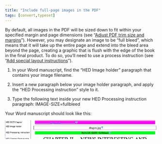 ```yaml
---
title: "Include full-page images in the PDF"
tags: [convert,typeset]
---
```

 
<html><body><section data-type="chapter" class="hsecchapter" data-hederis-type="hsecchapter" id="include-full-page-images" data-pi-attrs="id: include-full-page-images; data-tags: convert,typeset;" role="doc-chapter" data-tags="convert,typeset" data-author-name=" " data-book-title=" " title="Include full-page images in the PDF"><p class="hblkp" data-hederis-type="hblkp" id="pjFWpttN7">By default, all images in the PDF will be sized down to fit within your specified margin and page dimensions (see &#8220;<a href="{% link _docs/adjust-trim-and-margins.md %}" data-hederis-type="hspana" id="pNYUmybLA"><span class="Hyperlink" data-hederis-type="hspnspan" id="pPvEETFQd">Adjust PDF trim size and margins</span></a>&#8221;). However, you may designate an image to be &#8220;full bleed&#8221;, which means that it will take up the entire page and extend into the bleed area beyond the page, creating a graphic that is flush with the edge of the book in the final product. To do so, you&#8217;ll need to use a process instruction (see &#8220;<a href="{% link _docs/custom-design.md %}" data-hederis-type="hspana" id="pM2YBwcRO"><span class="Hyperlink" data-hederis-type="hspnspan" id="ptypAm1EP">Add special layout instructions</span></a>&#8221;).</p><ol class="hwprnumlist" data-hederis-type="hwprnumlist" id="pxNSyitP1"><li class="hblkoli" data-hederis-type="hblkoli" id="liKgu12F3S"><p class="hblkoli" data-hederis-type="hblklip" id="p2h3G6I7T">In your Word manuscript, find the &#8220;HED Image holder&#8221; paragraph that contains your image filename.</p></li><li class="hblkoli" data-hederis-type="hblkoli" id="liiJBhQN2t"><p class="hblkoli" data-hederis-type="hblklip" id="ps8qoGD4b">Insert a new paragraph below your image holder paragraph, and apply the &#8220;HED Processing instruction&#8221; style to it.</p></li><li class="hblkoli" data-hederis-type="hblkoli" id="li2xwcp8jh"><p class="hblkoli" data-hederis-type="hblklip" id="pvHEvMsnW">Type the following text inside your new HED Processing instruction paragraph: IMAGE-SIZE=fullbleed</p></li></ol><p class="hblkp" data-hederis-type="hblkp" id="pk7LG0IwO">Your Word manuscript should look like this:</p><img data-hederis-type="hblkimg" class="hblkimg" id="pu3xsQeQG" src="/images/fullbleed_1.png" data-img-src="/images/fullbleed_1.png"/></section></body></html>
